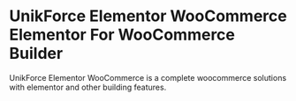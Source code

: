 # UnikForce Elementor WooCommerce Elementor For WooCommerce Builder
UnikForce Elementor WooCommerce is a complete woocommerce solutions with elementor and other building features.
